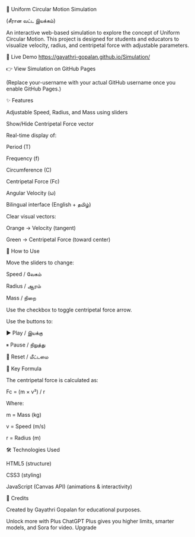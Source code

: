 🎯 Uniform Circular Motion Simulation

(சீரான வட்ட இயக்கம்)

An interactive web-based simulation to explore the concept of Uniform Circular Motion.
This project is designed for students and educators to visualize velocity, radius, and centripetal force with adjustable parameters.

🔗 Live Demo
https://gayathri-gopalan.github.io/Simulation/

👉 View Simulation on GitHub Pages

(Replace your-username with your actual GitHub username once you enable GitHub Pages.)

✨ Features

Adjustable Speed, Radius, and Mass using sliders

Show/Hide Centripetal Force vector

Real-time display of:

Period (T)

Frequency (f)

Circumference (C)

Centripetal Force (Fc)

Angular Velocity (ω)

Bilingual interface (English + தமிழ்)

Clear visual vectors:

Orange → Velocity (tangent)

Green → Centripetal Force (toward center)

📖 How to Use

Move the sliders to change:

Speed / வேகம்

Radius / ஆரம்

Mass / நிறை

Use the checkbox to toggle centripetal force arrow.

Use the buttons to:

▶ Play / இயக்கு

⏸ Pause / நிறுத்து

🔄 Reset / மீட்டமை

🧮 Key Formula

The centripetal force is calculated as:

Fc = (m × v²) / r

Where:

m = Mass (kg)

v = Speed (m/s)

r = Radius (m)

🛠️ Technologies Used

HTML5 (structure)

CSS3 (styling)

JavaScript (Canvas API) (animations & interactivity)

🙌 Credits

Created by Gayathri Gopalan for educational purposes.


Unlock more with Plus
ChatGPT Plus gives you higher limits, smarter models, and Sora for video.
Upgrade
